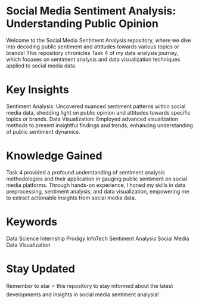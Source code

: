 # Social Media Sentiment Analysis: Understanding Public Opinion
Welcome to the Social Media Sentiment Analysis repository, where we dive into decoding public sentiment and attitudes towards various topics or brands! This repository chronicles Task 4 of my data analysis journey, which focuses on sentiment analysis and data visualization techniques applied to social media data.

# Key Insights
Sentiment Analysis: Uncovered nuanced sentiment patterns within social media data, shedding light on public opinion and attitudes towards specific topics or brands.
Data Visualization: Employed advanced visualization methods to present insightful findings and trends, enhancing understanding of public sentiment dynamics.
# Knowledge Gained
Task 4 provided a profound understanding of sentiment analysis methodologies and their application in gauging public sentiment on social media platforms. Through hands-on experience, I honed my skills in data preprocessing, sentiment analysis, and data visualization, empowering me to extract actionable insights from social media data.
# Keywords
Data Science
Internship
Prodigy InfoTech
Sentiment Analysis
Social Media
Data Visualization

# Stay Updated
Remember to star ⭐ this repository to stay informed about the latest developments and insights in social media sentiment analysis!
